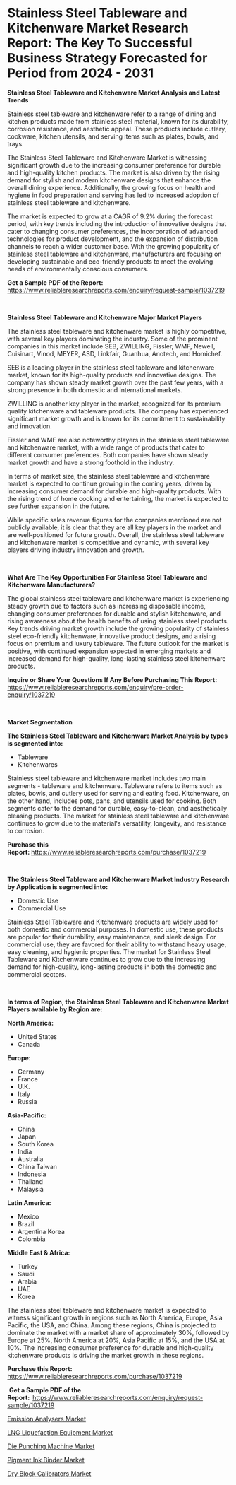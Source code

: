 <p><h1>Stainless Steel Tableware and Kitchenware Market Research Report: The Key To Successful Business Strategy Forecasted for Period from 2024 - 2031</h1></p><p><strong>Stainless Steel Tableware and Kitchenware Market Analysis and Latest Trends</strong></p>
<p><p>Stainless steel tableware and kitchenware refer to a range of dining and kitchen products made from stainless steel material, known for its durability, corrosion resistance, and aesthetic appeal. These products include cutlery, cookware, kitchen utensils, and serving items such as plates, bowls, and trays.</p><p>The Stainless Steel Tableware and Kitchenware Market is witnessing significant growth due to the increasing consumer preference for durable and high-quality kitchen products. The market is also driven by the rising demand for stylish and modern kitchenware designs that enhance the overall dining experience. Additionally, the growing focus on health and hygiene in food preparation and serving has led to increased adoption of stainless steel tableware and kitchenware.</p><p>The market is expected to grow at a CAGR of 9.2% during the forecast period, with key trends including the introduction of innovative designs that cater to changing consumer preferences, the incorporation of advanced technologies for product development, and the expansion of distribution channels to reach a wider customer base. With the growing popularity of stainless steel tableware and kitchenware, manufacturers are focusing on developing sustainable and eco-friendly products to meet the evolving needs of environmentally conscious consumers.</p></p>
<p><strong>Get a Sample PDF of the Report:&nbsp;</strong> <a href="https://www.reliableresearchreports.com/enquiry/request-sample/1037219">https://www.reliableresearchreports.com/enquiry/request-sample/1037219</a></p>
<p>&nbsp;</p>
<p><strong>Stainless Steel Tableware and Kitchenware Major Market Players</strong></p>
<p><p>The stainless steel tableware and kitchenware market is highly competitive, with several key players dominating the industry. Some of the prominent companies in this market include SEB, ZWILLING, Fissler, WMF, Newell, Cuisinart, Vinod, MEYER, ASD, Linkfair, Guanhua, Anotech, and Homichef.</p><p>SEB is a leading player in the stainless steel tableware and kitchenware market, known for its high-quality products and innovative designs. The company has shown steady market growth over the past few years, with a strong presence in both domestic and international markets.</p><p>ZWILLING is another key player in the market, recognized for its premium quality kitchenware and tableware products. The company has experienced significant market growth and is known for its commitment to sustainability and innovation.</p><p>Fissler and WMF are also noteworthy players in the stainless steel tableware and kitchenware market, with a wide range of products that cater to different consumer preferences. Both companies have shown steady market growth and have a strong foothold in the industry.</p><p>In terms of market size, the stainless steel tableware and kitchenware market is expected to continue growing in the coming years, driven by increasing consumer demand for durable and high-quality products. With the rising trend of home cooking and entertaining, the market is expected to see further expansion in the future.</p><p>While specific sales revenue figures for the companies mentioned are not publicly available, it is clear that they are all key players in the market and are well-positioned for future growth. Overall, the stainless steel tableware and kitchenware market is competitive and dynamic, with several key players driving industry innovation and growth.</p></p>
<p>&nbsp;</p>
<p><strong>What Are The Key Opportunities For Stainless Steel Tableware and Kitchenware Manufacturers?</strong></p>
<p><p>The global stainless steel tableware and kitchenware market is experiencing steady growth due to factors such as increasing disposable income, changing consumer preferences for durable and stylish kitchenware, and rising awareness about the health benefits of using stainless steel products. Key trends driving market growth include the growing popularity of stainless steel eco-friendly kitchenware, innovative product designs, and a rising focus on premium and luxury tableware. The future outlook for the market is positive, with continued expansion expected in emerging markets and increased demand for high-quality, long-lasting stainless steel kitchenware products.</p></p>
<p><strong>Inquire or Share Your Questions If Any Before Purchasing This Report:</strong> <a href="https://www.reliableresearchreports.com/enquiry/pre-order-enquiry/1037219">https://www.reliableresearchreports.com/enquiry/pre-order-enquiry/1037219</a></p>
<p>&nbsp;</p>
<p><strong>Market Segmentation</strong></p>
<p><strong>The Stainless Steel Tableware and Kitchenware Market Analysis by types is segmented into:</strong></p>
<p><ul><li>Tableware</li><li>Kitchenwares</li></ul></p>
<p><p>Stainless steel tableware and kitchenware market includes two main segments - tableware and kitchenware. Tableware refers to items such as plates, bowls, and cutlery used for serving and eating food. Kitchenware, on the other hand, includes pots, pans, and utensils used for cooking. Both segments cater to the demand for durable, easy-to-clean, and aesthetically pleasing products. The market for stainless steel tableware and kitchenware continues to grow due to the material's versatility, longevity, and resistance to corrosion.</p></p>
<p><strong>Purchase this Report:&nbsp;</strong><a href="https://www.reliableresearchreports.com/purchase/1037219">https://www.reliableresearchreports.com/purchase/1037219</a></p>
<p>&nbsp;</p>
<p><strong>The Stainless Steel Tableware and Kitchenware Market Industry Research by Application is segmented into:</strong></p>
<p><ul><li>Domestic Use</li><li>Commercial Use</li></ul></p>
<p><p>Stainless Steel Tableware and Kitchenware products are widely used for both domestic and commercial purposes. In domestic use, these products are popular for their durability, easy maintenance, and sleek design. For commercial use, they are favored for their ability to withstand heavy usage, easy cleaning, and hygienic properties. The market for Stainless Steel Tableware and Kitchenware continues to grow due to the increasing demand for high-quality, long-lasting products in both the domestic and commercial sectors.</p></p>
<p>&nbsp;</p>
<p><strong>In terms of Region, the Stainless Steel Tableware and Kitchenware Market Players available by Region are:</strong></p>
<p>
    <p> <strong> North America: </strong>
        <ul>
            <li>United States</li>
            <li>Canada</li>
        </ul>
        </p> 
    <p> <strong> Europe: </strong>
        <ul>
            <li>Germany</li>
            <li>France</li>
            <li>U.K.</li>
            <li>Italy</li>
            <li>Russia</li>
        </ul>
        </p> 
    <p> <strong> Asia-Pacific: </strong>
        <ul>
            <li>China</li>
            <li>Japan</li>
            <li>South Korea</li>
            <li>India</li>
            <li>Australia</li>
            <li>China Taiwan</li>
            <li>Indonesia</li>
            <li>Thailand</li>
            <li>Malaysia</li>
        </ul>
        </p> 
    <p> <strong> Latin America: </strong>
        <ul>
            <li>Mexico</li>
            <li>Brazil</li>
            <li>Argentina Korea</li>
            <li>Colombia</li>
        </ul>
        </p> 
    <p> <strong> Middle East & Africa: </strong>
        <ul>
            <li>Turkey</li>
            <li>Saudi</li>
            <li>Arabia</li>
            <li>UAE</li>
            <li>Korea</li>
        </ul>
    </p>
    </p>
<p><p>The stainless steel tableware and kitchenware market is expected to witness significant growth in regions such as North America, Europe, Asia Pacific, the USA, and China. Among these regions, China is projected to dominate the market with a market share of approximately 30%, followed by Europe at 25%, North America at 20%, Asia Pacific at 15%, and the USA at 10%. The increasing consumer preference for durable and high-quality kitchenware products is driving the market growth in these regions.</p></p>
<p><strong>Purchase this Report: </strong><a href="https://www.reliableresearchreports.com/purchase/1037219">https://www.reliableresearchreports.com/purchase/1037219</a></p>
<p>&nbsp;<strong>Get a Sample PDF of the Report:&nbsp;&nbsp;</strong><a href="https://www.reliableresearchreports.com/enquiry/request-sample/1037219">https://www.reliableresearchreports.com/enquiry/request-sample/1037219</a></p>
<p><strong></strong></p>
<p><p><a href="https://medium.com/p/e6918bbbbf21/edit">Emission Analysers Market</a></p><p><a href="https://github.com/laholand/Market-Research-Report-List-1/blob/main/lng-liquefaction-equipment-market.md">LNG Liquefaction Equipment Market</a></p><p><a href="https://medium.com/p/c9e8767aed3c/edit">Die Punching Machine Market</a></p><p><a href="https://github.com/aliciawhite5576/Market-Research-Report-List-3/blob/main/pigment-ink-binder-market.md">Pigment Ink Binder Market</a></p><p><a href="https://medium.com/p/9e2fd5e8042e/edit">Dry Block Calibrators Market</a></p></p>